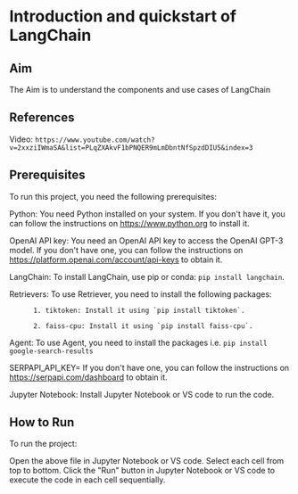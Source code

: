 # Introduction and quickstart of LangChain

## Aim

The Aim is to understand the components and use cases of LangChain

## References

Video: `https://www.youtube.com/watch?v=2xxziIWmaSA&list=PLqZXAkvF1bPNQER9mLmDbntNfSpzdDIU5&index=3`

## Prerequisites

To run this project, you need the following prerequisites:

Python: You need Python installed on your system. If you don't have it, you can follow the instructions on https://www.python.org to install it.

OpenAI API key: You need an OpenAI API key to access the OpenAI GPT-3 model. If you don't have one, you can follow the instructions on https://platform.openai.com/account/api-keys to obtain it.

LangChain: To install LangChain, use pip or conda: `pip install langchain`.

Retrievers: To use Retriever, you need to install the following packages:

          1. tiktoken: Install it using `pip install tiktoken`. 

          2. faiss-cpu: Install it using `pip install faiss-cpu`. 

 Agent: To use Agent, you need to install the  packages i.e. `pip install google-search-results`

 SERPAPI_API_KEY= If you don't have one, you can follow the instructions on https://serpapi.com/dashboard to obtain it.

Jupyter Notebook: Install Jupyter Notebook or VS code to run the code.

## How to Run

To run the project:

Open the above file in Jupyter Notebook or VS code.
Select each cell from top to bottom.
Click the "Run" button in Jupyter Notebook or VS code to execute the code in each cell sequentially.
